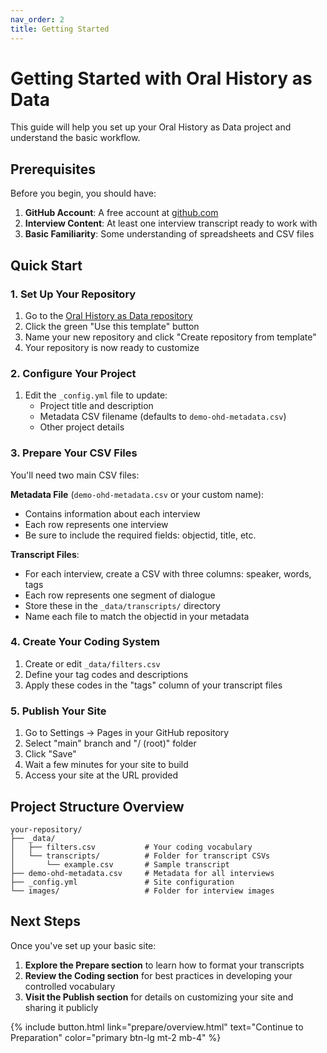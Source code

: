 ```yaml
---
nav_order: 2
title: Getting Started
---
```


# Getting Started with Oral History as Data

This guide will help you set up your Oral History as Data project and understand the basic workflow.

## Prerequisites

Before you begin, you should have:

1. **GitHub Account**: A free account at [github.com](https://github.com/)
2. **Interview Content**: At least one interview transcript ready to work with
3. **Basic Familiarity**: Some understanding of spreadsheets and CSV files

## Quick Start

### 1. Set Up Your Repository

1. Go to the [Oral History as Data repository](https://github.com/learn-static/oral-history-as-data)
2. Click the green "Use this template" button
3. Name your new repository and click "Create repository from template"
4. Your repository is now ready to customize

### 2. Configure Your Project

1. Edit the `_config.yml` file to update:
   - Project title and description
   - Metadata CSV filename (defaults to `demo-ohd-metadata.csv`)
   - Other project details

### 3. Prepare Your CSV Files

You'll need two main CSV files:

**Metadata File** (`demo-ohd-metadata.csv` or your custom name):
- Contains information about each interview
- Each row represents one interview
- Be sure to include the required fields: objectid, title, etc.

**Transcript Files**:
- For each interview, create a CSV with three columns: speaker, words, tags
- Each row represents one segment of dialogue
- Store these in the `_data/transcripts/` directory
- Name each file to match the objectid in your metadata

### 4. Create Your Coding System

1. Create or edit `_data/filters.csv`
2. Define your tag codes and descriptions
3. Apply these codes in the "tags" column of your transcript files

### 5. Publish Your Site

1. Go to Settings → Pages in your GitHub repository
2. Select "main" branch and "/ (root)" folder
3. Click "Save"
4. Wait a few minutes for your site to build
5. Access your site at the URL provided

## Project Structure Overview

```
your-repository/
├── _data/
│   ├── filters.csv           # Your coding vocabulary
│   └── transcripts/          # Folder for transcript CSVs
│       └── example.csv       # Sample transcript
├── demo-ohd-metadata.csv     # Metadata for all interviews
├── _config.yml               # Site configuration
└── images/                   # Folder for interview images
```

## Next Steps

Once you've set up your basic site:

1. **Explore the Prepare section** to learn how to format your transcripts
2. **Review the Coding section** for best practices in developing your controlled vocabulary
3. **Visit the Publish section** for details on customizing your site and sharing it publicly

{% include button.html link="prepare/overview.html" text="Continue to Preparation" color="primary btn-lg mt-2 mb-4" %}